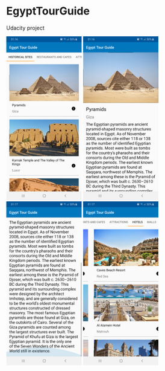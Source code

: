 # EgyptTourGuide
Udacity project

<img src="device-2019-10-28-011653.png" width="200"/> <img src="device-2019-10-28-011712.png" width="200"/> <img src="device-2019-10-28-011738.png" width="200"/> <img src="device-2019-10-28-011815.png" width="200"/>

